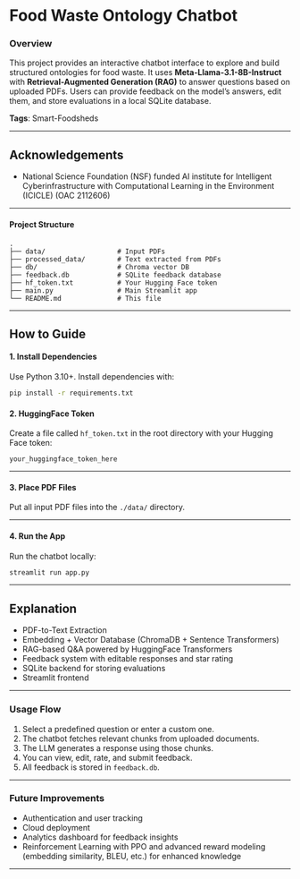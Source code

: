 # Food Waste Ontology Chatbot

### **Overview**
This project provides an interactive chatbot interface to explore and build structured ontologies for food waste. It uses **Meta-Llama-3.1-8B-Instruct** with **Retrieval-Augmented Generation (RAG)** to answer questions based on uploaded PDFs. Users can provide feedback on the model’s answers, edit them, and store evaluations in a local SQLite database.

**Tags**: Smart-Foodsheds

---
## **Acknowledgements**

- National Science Foundation (NSF) funded AI institute for Intelligent Cyberinfrastructure with Computational Learning in the Environment (ICICLE) (OAC 2112606)

---

#### **Project Structure**

```
.
├── data/                  # Input PDFs
├── processed_data/        # Text extracted from PDFs
├── db/                    # Chroma vector DB
├── feedback.db            # SQLite feedback database
├── hf_token.txt           # Your Hugging Face token
├── main.py                # Main Streamlit app
└── README.md              # This file
```

---

## **How to Guide**

#### **1. Install Dependencies**

Use Python 3.10+. Install dependencies with:

```bash
pip install -r requirements.txt
```

#### **2. HuggingFace Token**

Create a file called `hf_token.txt` in the root directory with your Hugging Face token:

```
your_huggingface_token_here
```

---

#### **3. Place PDF Files**

Put all input PDF files into the `./data/` directory.

---

#### **4. Run the App**

Run the chatbot locally:

```bash
streamlit run app.py
```

---
## **Explanation**

- PDF-to-Text Extraction  
- Embedding + Vector Database (ChromaDB + Sentence Transformers)  
- RAG-based Q&A powered by HuggingFace Transformers  
- Feedback system with editable responses and star rating  
- SQLite backend for storing evaluations  
- Streamlit frontend  

---
### **Usage Flow**

1. Select a predefined question or enter a custom one.
2. The chatbot fetches relevant chunks from uploaded documents.
3. The LLM generates a response using those chunks.
4. You can view, edit, rate, and submit feedback.
5. All feedback is stored in `feedback.db`.

---

### **Future Improvements**

- Authentication and user tracking
- Cloud deployment
- Analytics dashboard for feedback insights
- Reinforcement Learning with PPO and advanced reward modeling (embedding similarity, BLEU, etc.) for enhanced knowledge

---

